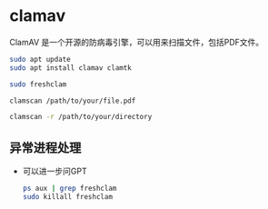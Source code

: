 # clamav

ClamAV 是一个开源的防病毒引擎，可以用来扫描文件，包括PDF文件。

```bash
sudo apt update
sudo apt install clamav clamtk

sudo freshclam

clamscan /path/to/your/file.pdf

clamscan -r /path/to/your/directory
```

## 异常进程处理

* 可以进一步问GPT
  
  ```bash
  ps aux | grep freshclam
  sudo killall freshclam
  ```
